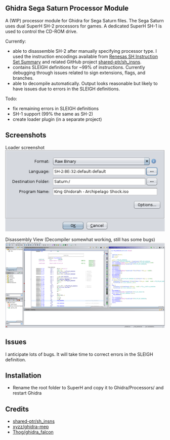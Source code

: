 ## Ghidra Sega Saturn Processor Module

A (WIP) processor module for Ghidra for Sega Saturn files. The Sega Saturn uses dual SuperH SH-2 processors for games. A dedicated SuperH SH-1 is used to control the CD-ROM drive.  

Currently:
- able to disassemble SH-2 after manually specifying processor type. I used the instruction encodings available from [Renesas SH Instruction Set Summary](http://shared-ptr.com/sh_insns.html) and related GitHub project [shared-ptr/sh_insns](https://github.com/shared-ptr/sh_insns). 
- contains SLEIGH definitions for ~99% of instructions. Currently debugging through issues related to sign extensions, flags, and branches. 
- able to decompile automatically. Output looks reasonable but likely to have issues due to errors in the SLEIGH definitions.

Todo: 
- fix remaining errors in SLEIGH definitions
- SH-1 support (99% the same as SH-2)
- create loader plugin (in a separate project)

## Screenshots

Loader screenshot  
![Loader](screenshot_loader.png)

Disassembly View (Decompiler somewhat working, still has some bugs)  
![Disassembly View](screenshot_loaded.png)

## Issues
I anticipate lots of bugs. It will take time to correct errors in the SLEIGH definition. 

## Installation
- Rename the root folder to SuperH and copy it to Ghidra/Processors/ and restart Ghidra

## Credits
- [shared-ptr/sh_insns](https://github.com/shared-ptr/sh_insns)
- [xyzz/ghidra-mep](https://github.com/xyzz/ghidra-mep)
- [Thog/ghidra_falcon](https://github.com/Thog/ghidra_falcon)






